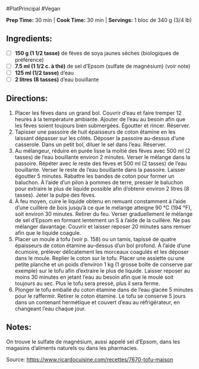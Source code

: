 #PlatPrincipal #Vegan

**Prep Time:** 30 min  | **Cook Time:** 30 min  | **Servings:** 1 bloc de 340 g (3/4 lb) 

## Ingredients:
- [ ] **150 g (1 1/2 tasse)** de fèves de soya jaunes sèches (biologiques de préférence)
- [ ] **7.5 ml (1 1/2 c. à thé)** de sel d’Epsom (sulfate de magnésium) (voir note)
- [ ] **125 ml (1/2 tasse)** d’eau
- [ ] **2 litres (8 tasses)** d’eau bouillante

## Directions:
1. Placer les fèves dans un grand bol. Couvrir d’eau et faire tremper 12 heures à la température ambiante. Ajouter de l’eau au besoin afin que les fèves soient toujours bien submergées. Égoutter et rincer. Réserver.
2. Tapisser une passoire de huit épaisseurs de coton étamine en les laissant dépasser sur les côtés. Déposer la passoire au-dessus d’une casserole. Dans un petit bol, diluer le sel dans l’eau. Réserver.
3. Au mélangeur, réduire en purée lisse la moitié des fèves avec 500 ml (2 tasses) de l’eau bouillante environ 2 minutes. Verser le mélange dans la passoire. Répéter avec le reste des fèves et 500 ml (2 tasses) de l’eau bouillante. Verser le reste de l’eau bouillante dans la passoire. Laisser égoutter 5 minutes. Rabattre les bandes de coton pour former un baluchon. À l’aide d’un pilon à pommes de terre, presser le baluchon pour extraire le plus de liquide possible afin d’obtenir environ 2 litres (8 tasses). Jeter la pulpe des fèves.
4. À feu moyen, cuire le liquide obtenu en remuant constamment à l’aide d’une cuillère de bois jusqu’à ce que le mélange atteigne 90 °C (194 °F), soit environ 30 minutes. Retirer du feu. Verser graduellement le mélange de sel d’Epsom en formant lentement un S à l’aide de la cuillère. Ne pas mélanger davantage. Couvrir et laisser reposer 20 minutes sans remuer afin que le liquide coagule.
5. Placer un moule à tofu (voir p. 158) ou un tamis, tapissé de quatre épaisseurs de coton étamine au-dessus d’un bol profond. À l’aide d’une écumoire, prélever délicatement les morceaux coagulés et les déposer dans le moule. Replier le coton sur le tofu. Placer une assiette ou une petite planche et un poids d’environ 1 kg (1 grosse boîte de conserve par exemple) sur le tofu afin d’extraire le plus de liquide. Laisser reposer au moins 30 minutes en jetant l’eau au besoin afin que le moule soit toujours au sec. Plus le tofu sera pressé, plus il sera ferme.
6. Plonger le tofu emballé du coton étamine dans de l’eau glacée 5 minutes pour le raffermir. Retirer le coton étamine. Le tofu se conserve 5 jours dans un contenant hermétique et couvert d’eau au réfrigérateur, en changeant l’eau chaque jour.

## Notes:
On trouve le sulfate de magnésium, aussi appelé sel d’Epsom, dans les magasins d’aliments naturels ou dans les pharmacies.

Source: https://www.ricardocuisine.com/recettes/7670-tofu-maison
